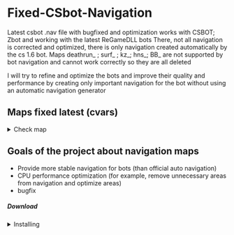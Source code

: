 # Fixed-CSbot-Navigation
Latest csbot .nav file with bugfixed and optimization
works with CSBOT; Zbot and working with the latest ReGameDLL bots
There, not all navigation is corrected and optimized, there is only navigation created automatically by the cs 1.6 bot.
Maps deathrun_ ; surf_ ; kz_; hns_; BB_ are not supported by bot navigation and cannot work correctly so they are all deleted

I will try to refine and optimize the bots and improve their quality and performance by creating only important navigation for the bot without using an automatic navigation generator

## Maps fixed latest (cvars)
<details>
<summary>Check map</summary>

| Map                               | Default size | fixed size | bugfix | Description |
| :--------------------------------- | :-----: | :-: | :----------: | :--------------------------------------------- |
| [zm_houses.nav](navigations/zm_houses.nav)                     | 139 KB autonav | 116 KB fixed | more fixed bugs | zm_houses critical fixed bugs |
| Total size navigations in archive | 2.06 GB autonav | 705 MB fixed | have small fix | removed more bad maps where impossible to fix it<br>removed deathrun_ ; surf_ ; kz_; hns_; BB_</br>|
</details>


## Goals of the project about navigation maps
<ul>
<li>Provide more stable navigation for bots (than official auto navigation)</li>
<li>CPU performance optimization (for example, remove unnecessary areas from navigation and optimize areas)</li>
<li>bugfix</li>
</ul>

##### Download

<details>
<summary>Installing</summary>

<ul>
<li>
Installing required by github full folder if you want
<pre>
<br>download archive from github</br>
next step unpack to nav files on your cstrike
<br>\steamapps\common\Half-Life\cstrike\maps</br>
</pre>
</li>
</ul>
